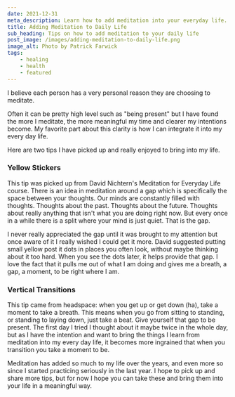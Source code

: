 ```yaml
---
date: 2021-12-31
meta_description: Learn how to add meditation into your everyday life. Tips and Hacks to help you meditate throughout the day. 
title: Adding Meditation to Daily Life
sub_heading: Tips on how to add meditation to your daily life
post_image: /images/adding-meditation-to-daily-life.png
image_alt: Photo by Patrick Farwick
tags:
    - healing
    - health
    - featured
---
```


I believe each person has a very personal reason they are choosing to meditate. 

Often it can be pretty high level such as "being present" but I have found the more I meditate, the more meaningful my time and clearer my intentions become. My favorite part about this clarity is how I can integrate it into my every day life. 

Here are two tips I have picked up and really enjoyed to bring into my life. 

### Yellow Stickers
This tip was picked up from David Nichtern's Meditation for Everyday Life course. 
There is an idea in meditation around a gap which is specifically the space between your thoughts. Our minds are constantly filled with thoughts. Thoughts about the past. Thoughts about the future. Thoughts about really anything that isn't what you are doing right now. But every once in a while there is a split where your mind is just quiet. That is the gap.

I never really appreciated the gap until it was brought to my attention but once aware of it I really wished I could get it more. David suggested putting small yellow post it dots in places you often look, without maybe thinking about it too hard. When you see the dots later, it helps provide that gap. I love the fact that it pulls me out of what I am doing and gives me a breath, a gap, a moment, to be right where I am. 

### Vertical Transitions 
This tip came from headspace: when you get up or get down (ha), take a moment to take a breath. This means when you go from sitting to standing, or standing to laying down, just take a beat. Give yourself that gap to be present. The first day I tried I thought about it maybe twice in the whole day, but as I have the intention and want to bring the things I learn from meditation into my every day life, it becomes more ingrained that when you transition you take a moment to be. 

Meditation has added so much to my life over the years, and even more so since I started practicing seriously in the last year. I hope to pick up and share more tips, but for now I hope you can take these and bring them into your life in a meaningful way. 